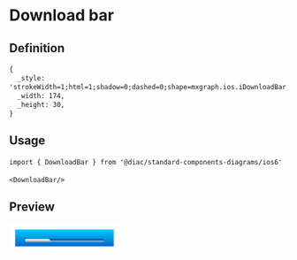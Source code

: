 # Download bar

## Definition

```
{
  _style: 'strokeWidth=1;html=1;shadow=0;dashed=0;shape=mxgraph.ios.iDownloadBar;verticalAlign=top;spacingTop=-4;fontSize=8;fontColor=#ffffff;buttonText=;barPos=30;align=center;sketch=0;whiteSpace=wrap;',
  _width: 174,
  _height: 30,
}
```

## Usage

```
import { DownloadBar } from '@diac/standard-components-diagrams/ios6'

<DownloadBar/>
```

## Preview

<img src="./download-bar.png" width="200"/>
